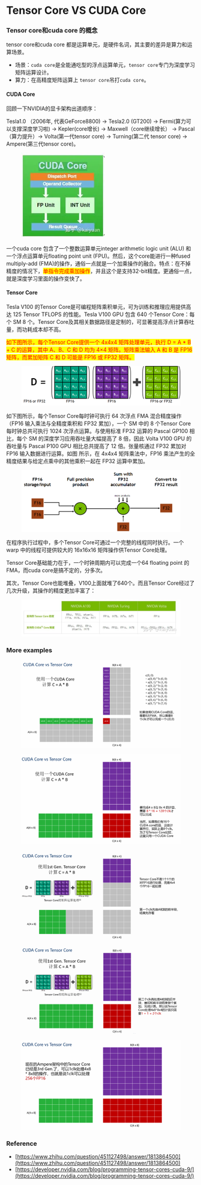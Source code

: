 # Tensor Core VS CUDA Core

### Tensor core和cuda core 的概念

tensor core和cuda core 都是运算单元，是硬件名词，其主要的差异是算力和运算场景。

* 场景：`cuda core`是全能通吃型的浮点运算单元，`tensor core`专门为深度学习矩阵运算设计。
* 算力：在高精度矩阵运算上 `tensor core`吊打`cuda core`。

#### CUDA Core

回顾一下NVIDIA的显卡架构出道顺序：

Tesla1.0 （2006年, 代表GeForce8800) -> Tesla2.0 (GT200) -> Fermi(算力可以支撑深度学习啦) -> Kepler(core增长) -> Maxwell（core继续增长） -> Pascal（算力提升）-> Volta(第一代tensor core) -> Turning(第二代 tensor core) -> Ampere(第三代tensor core)。

<figure><img src="../../.gitbook/assets/图片 (5) (1) (1).png" alt=""><figcaption></figcaption></figure>

一个cuda core 包含了一个整数运算单元integer arithmetic logic unit (ALU) 和一个浮点运算单元floating point unit (FPU)。然后，这个core能进行一种fused multiply-add (FMA)的操作，通俗一点就是一个加乘操作的融合。特点：在不掉精度的情况下，<mark style="color:red;">单指令完成乘加操作</mark>，并且这个是支持32-bit精度。更通俗一点，就是深度学习里面的操作变快了。

#### **Tensor Core**

Tesla V100 的Tensor Core是可编程矩阵乘积单元，可为训练和推理应用提供高达 125 Tensor TFLOPS 的性能。Tesla V100 GPU 包含 640 个Tensor Core：每个 SM 8 个。Tensor Core及其相关数据路径是定制的，可显著提高浮点计算吞吐量，而功耗成本却不高。

<mark style="color:red;">如下图所示，每个Tensor Core提供一个 4x4x4 矩阵处理单元，执行 D = A \* B + C 的运算，其中 A、B、C 和 D 均为 4×4 矩阵。矩阵乘法输入 A 和 B 是 FP16 矩阵，而累加矩阵 C 和 D 可能是 FP16 或 FP32 矩阵。</mark>



<figure><img src="../../.gitbook/assets/图片 (2) (1) (1) (1).png" alt=""><figcaption></figcaption></figure>

如下图所示，每个Tensor Core每时钟可执行 64 次浮点 FMA 混合精度操作（FP16 输入乘法与全精度乘积和 FP32 累加），一个 SM 中的 8 个Tensor Core每时钟总共可执行 1024 次浮点运算。与使用标准 FP32 运算的 Pascal GP100 相比，每个 SM 的深度学习应用吞吐量大幅提高了 8 倍，因此 Volta V100 GPU 的吞吐量与 Pascal P100 GPU 相比总共提高了 12 倍。张量核通过 FP32 累加对 FP16 输入数据进行运算。如图 所示，在 4x4x4 矩阵乘法中，FP16 乘法产生的全精度结果与给定点乘中的其他乘积一起在 FP32 运算中累加。

<figure><img src="../../.gitbook/assets/图片 (3) (1) (1) (1).png" alt=""><figcaption></figcaption></figure>

在程序执行过程中，多个Tensor Core可通过一个完整的线程同时执行。一个 warp 中的线程可提供较大的 16x16x16 矩阵操作供Tensor Core处理。

Tensor Core基础能力在于，一个时钟周期内可以完成一个64 floating point 的FMA，而cuda core是搞不定的，分多次。

其次，Tensor Core也能堆叠，V100上面就堆了640个。而且Tensor Core经过了几次升级，其操作的精度更加丰富了：

<figure><img src="../../.gitbook/assets/图片 (1) (1) (1) (1) (1) (1) (1).png" alt=""><figcaption></figcaption></figure>

### More examples

<figure><img src="../../.gitbook/assets/图片 (3) (1).png" alt=""><figcaption></figcaption></figure>

<figure><img src="../../.gitbook/assets/图片 (1) (1) (1) (1) (1) (1).png" alt=""><figcaption></figcaption></figure>

<figure><img src="../../.gitbook/assets/图片 (2) (1) (1).png" alt=""><figcaption></figcaption></figure>

<figure><img src="../../.gitbook/assets/图片 (3) (1) (1).png" alt=""><figcaption></figcaption></figure>

<figure><img src="../../.gitbook/assets/图片 (4) (1).png" alt=""><figcaption></figcaption></figure>

### Reference

* [https://www.zhihu.com/question/451127498/answer/1813864500](https://www.zhihu.com/question/451127498/answer/1813864500)
* [https://developer.nvidia.com/blog/programming-tensor-cores-cuda-9/](https://developer.nvidia.com/blog/programming-tensor-cores-cuda-9/)

